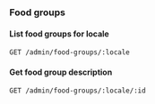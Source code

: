 ### Food groups

#### List food groups for locale

`GET /admin/food-groups/:locale`

#### Get food group description

`GET /admin/food-groups/:locale/:id`
